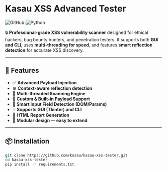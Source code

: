 # Kasau XSS Advanced Tester

![GitHub](https://img.shields.io/badge/license-MIT-blue)
![Python](https://img.shields.io/badge/python-3.7%2B-blue)

🔒 **Professional-grade XSS vulnerability scanner** designed for ethical hackers, bug bounty hunters, and penetration testers. It supports both **GUI and CLI**, uses **multi-threading for speed**, and features **smart reflection detection** for accurate XSS discovery.

---

## 🚀 Features

- ✅ **Advanced Payload Injection**
- ⚙️ **Context-aware reflection detection**
- 🚀 **Multi-threaded Scanning Engine**
- 📄 **Custom & Built-in Payload Support**
- 🧠 **Smart Input Field Detection (DOM/Params)**
- 💡 **Supports GUI (Tkinter) and CLI**
- 📁 **HTML Report Generation**
- 🔌 **Modular design — easy to extend**

---

## 📦 Installation

```bash
git clone https://github.com/kasau/kasau-xss-tester.git
cd kasau-xss-tester
pip install -r requirements.txt
